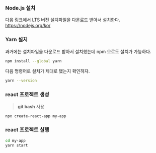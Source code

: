 ### Node.js 설치
다음 링크에서 LTS 버전 설치파일을 다운로드 받아서 설치한다.
https://nodejs.org/ko/

### Yarn 설치
과거에는 설치파일을 다운로드 받아서 설치했는데 npm 으로도 설치가 가능하다.
```bash
npm install --global yarn
```
다음 명령어로 설치가 제대로 됐는지 확인하자.
```bash
yarn --version
```

### react 프로젝트 생성
> **git bash** 사용

```bash
npx create-react-app my-app
```

### react 프로젝트 실행
```bash
cd my-app
yarn start
```

